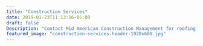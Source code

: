 ```yaml
---
title: "Construction Services"
date: 2019-01-23T11:13:16-05:00
draft: false
Description: "Contact Mid American Construction Management for roofing, siding, windows and more."
featured_image: "construction-services-header-1920x600.jpg"
---
```


